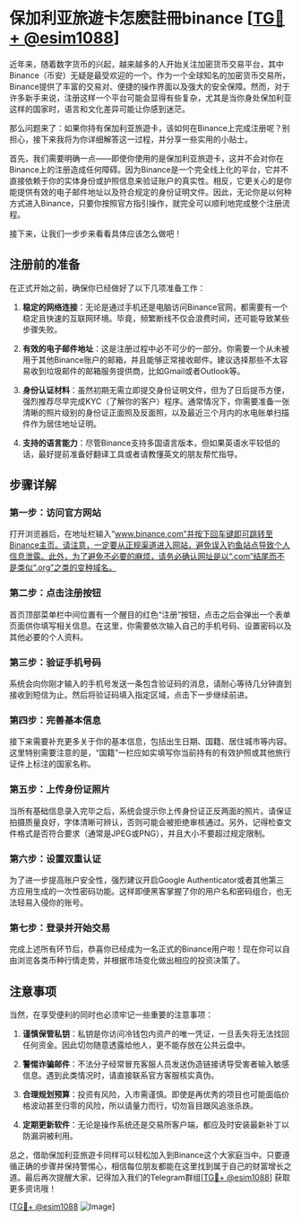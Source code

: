 # 保加利亚旅遊卡怎麽註冊binance [[TG💪+ @esim1088](https://t.me/s/esim1088)]

近年来，随着数字货币的兴起，越来越多的人开始关注加密货币交易平台，其中Binance（币安）无疑是最受欢迎的一个。作为一个全球知名的加密货币交易所，Binance提供了丰富的交易对、便捷的操作界面以及强大的安全保障。然而，对于许多新手来说，注册这样一个平台可能会显得有些复杂，尤其是当你身处保加利亚这样的国家时，语言和文化差异可能让你感到迷茫。

那么问题来了：如果你持有保加利亚旅遊卡，该如何在Binance上完成注册呢？别担心，接下来我将为你详细解答这一过程，并分享一些实用的小贴士。

首先，我们需要明确一点——即使你使用的是保加利亚旅遊卡，这并不会对你在Binance上的注册造成任何障碍。因为Binance是一个完全线上化的平台，它并不直接依赖于你的实体身份或护照信息来验证账户的真实性。相反，它更关心的是你能提供有效的电子邮件地址以及符合规定的身份证明文件。因此，无论你是以何种方式进入Binance，只要你按照官方指引操作，就完全可以顺利地完成整个注册流程。

接下来，让我们一步步来看看具体应该怎么做吧！

## 注册前的准备

在正式开始之前，确保你已经做好了以下几项准备工作：

1. **稳定的网络连接**：无论是通过手机还是电脑访问Binance官网，都需要有一个稳定且快速的互联网环境。毕竟，频繁断线不仅会浪费时间，还可能导致某些步骤失败。
   
2. **有效的电子邮件地址**：这是注册过程中必不可少的一部分。你需要一个从未被用于其他Binance账户的邮箱，并且能够正常接收邮件。建议选择那些不太容易收到垃圾邮件的邮箱服务提供商，比如Gmail或者Outlook等。

3. **身份认证材料**：虽然初期无需立即提交身份证明文件，但为了日后提币方便，强烈推荐尽早完成KYC（了解你的客户）程序。通常情况下，你需要准备一张清晰的照片级别的身份证正面照及反面照，以及最近三个月内的水电账单扫描件作为居住地址证明。

4. **支持的语言能力**：尽管Binance支持多国语言版本，但如果英语水平较低的话，最好提前准备好翻译工具或者请教懂英文的朋友帮忙指导。

## 步骤详解

### 第一步：访问官方网站

打开浏览器后，在地址栏输入“www.binance.com”并按下回车键即可跳转至Binance主页。请注意，一定要从正规渠道进入网站，避免误入钓鱼站点导致个人信息泄露。此外，为了避免不必要的麻烦，请务必确认网址是以“.com”结尾而不是类似“.org”之类的变种域名。

### 第二步：点击注册按钮

首页顶部菜单栏中间位置有一个醒目的红色“注册”按钮，点击之后会弹出一个表单页面供你填写相关信息。在这里，你需要依次输入自己的手机号码、设置密码以及其他必要的个人资料。

### 第三步：验证手机号码

系统会向你刚才输入的手机号发送一条包含验证码的消息，请耐心等待几分钟直到接收到短信为止。然后将验证码填入指定区域，点击下一步继续前进。

### 第四步：完善基本信息

接下来需要补充更多关于你的基本信息，包括出生日期、国籍、居住城市等内容。这里特别需要注意的是，“国籍”一栏应如实填写你当前持有的有效护照或其他旅行证件上标注的国家名称。

### 第五步：上传身份证照片

当所有基础信息录入完毕之后，系统会提示你上传身份证正反两面的照片。请保证拍摄质量良好，字体清晰可辨认，否则可能会被拒绝审核通过。另外，记得检查文件格式是否符合要求（通常是JPEG或PNG），并且大小不要超过规定限制。

### 第六步：设置双重认证

为了进一步提高账户安全性，强烈建议开启Google Authenticator或者其他第三方应用生成的一次性密码功能。这样即便黑客掌握了你的用户名和密码组合，也无法轻易入侵你的账号。

### 第七步：登录并开始交易

完成上述所有环节后，恭喜你已经成为一名正式的Binance用户啦！现在你可以自由浏览各类币种行情走势，并根据市场变化做出相应的投资决策了。

## 注意事项

当然，在享受便利的同时也必须牢记一些重要的注意事项：

1. **谨慎保管私钥**：私钥是你访问冷钱包内资产的唯一凭证，一旦丢失将无法找回任何资金。因此切勿随意透露给他人，更不能存放在公共云盘中。
   
2. **警惕诈骗邮件**：不法分子经常冒充客服人员发送伪造链接诱导受害者输入敏感信息。遇到此类情况时，请直接联系官方客服核实真伪。
   
3. **合理规划预算**：投资有风险，入市需谨慎。即使是再优秀的项目也可能面临价格波动甚至归零的风险，所以请量力而行，切勿盲目跟风追涨杀跌。

4. **定期更新软件**：无论是操作系统还是交易所客户端，都应及时安装最新补丁以防漏洞被利用。

总之，借助保加利亚旅遊卡同样可以轻松加入到Binance这个大家庭当中。只要遵循正确的步骤并保持警惕心，相信每位朋友都能在这里找到属于自己的财富增长之道。最后再次提醒大家，记得加入我们的Telegram群组[[TG💪+ @esim1088](https://t.me/s/esim1088)] 获取更多资讯哦！

[[TG💪+ @esim1088](https://t.me/s/esim1088) ![Image](https://i.postimg.cc/4NQfJmqS/Snipaste-2025-05-13-00-14-12.png)]